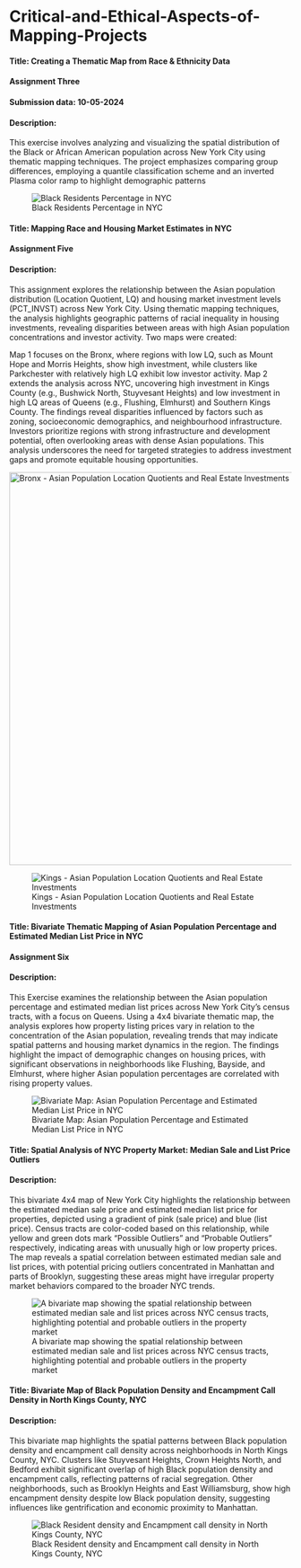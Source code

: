 # Critical-and-Ethical-Aspects-of-Mapping-Projects

#### Title: Creating a Thematic Map from Race & Ethnicity Data

#### Assignment Three

#### Submission data: 10-05-2024

#### Description:

This exercise involves analyzing and visualizing the spatial
distribution of the Black or African American population across New York
City using thematic mapping techniques. The project emphasizes comparing
group differences, employing a quantile classification scheme and an
inverted Plasma color ramp to highlight demographic patterns

<figure>
<img src="Maps_images/Exercise3.png"
alt="Black Residents Percentage in NYC" />
<figcaption aria-hidden="true">Black Residents Percentage in
NYC</figcaption>
</figure>

#### Title: Mapping Race and Housing Market Estimates in NYC

#### Assignment Five

#### Description:

This assignment explores the relationship between the Asian population
distribution (Location Quotient, LQ) and housing market investment
levels (PCT\_INVST) across New York City. Using thematic mapping
techniques, the analysis highlights geographic patterns of racial
inequality in housing investments, revealing disparities between areas
with high Asian population concentrations and investor activity. Two
maps were created:

Map 1 focuses on the Bronx, where regions with low LQ, such as Mount
Hope and Morris Heights, show high investment, while clusters like
Parkchester with relatively high LQ exhibit low investor activity. Map 2
extends the analysis across NYC, uncovering high investment in Kings
County (e.g., Bushwick North, Stuyvesant Heights) and low investment in
high LQ areas of Queens (e.g., Flushing, Elmhurst) and Southern Kings
County. The findings reveal disparities influenced by factors such as
zoning, socioeconomic demographics, and neighbourhood infrastructure.
Investors prioritize regions with strong infrastructure and development
potential, often overlooking areas with dense Asian populations. This
analysis underscores the need for targeted strategies to address
investment gaps and promote equitable housing opportunities.

<img src="Maps_images/Exercise5_1.png" alt="Bronx - Asian Population Location Quotients and Real Estate Investments" width="700" height="auto">

<figure>
<img src="Maps_images/Exercise5_1.png"
alt="Kings - Asian Population Location Quotients and Real Estate Investments" />
<figcaption aria-hidden="true">Kings - Asian Population Location
Quotients and Real Estate Investments</figcaption>
</figure>

#### Title: Bivariate Thematic Mapping of Asian Population Percentage and Estimated Median List Price in NYC

#### Assignment Six

#### Description:

This Exercise examines the relationship between the Asian population
percentage and estimated median list prices across New York City’s
census tracts, with a focus on Queens. Using a 4x4 bivariate thematic
map, the analysis explores how property listing prices vary in relation
to the concentration of the Asian population, revealing trends that may
indicate spatial patterns and housing market dynamics in the region. The
findings highlight the impact of demographic changes on housing prices,
with significant observations in neighborhoods like Flushing, Bayside,
and Elmhurst, where higher Asian population percentages are correlated
with rising property values.

<figure>
<img src="Maps_images/Exercise6.jpg"
alt="Bivariate Map: Asian Population Percentage and Estimated Median List Price in NYC" />
<figcaption aria-hidden="true">Bivariate Map: Asian Population
Percentage and Estimated Median List Price in NYC</figcaption>
</figure>

#### Title: Spatial Analysis of NYC Property Market: Median Sale and List Price Outliers

#### Description:

This bivariate 4x4 map of New York City highlights the relationship
between the estimated median sale price and estimated median list price
for properties, depicted using a gradient of pink (sale price) and blue
(list price). Census tracts are color-coded based on this relationship,
while yellow and green dots mark “Possible Outliers” and “Probable
Outliers” respectively, indicating areas with unusually high or low
property prices. The map reveals a spatial correlation between estimated
median sale and list prices, with potential pricing outliers
concentrated in Manhattan and parts of Brooklyn, suggesting these areas
might have irregular property market behaviors compared to the broader
NYC trends.

<figure>
<img src="Maps_images/outliermap.jpg"
alt="A bivariate map showing the spatial relationship between estimated median sale and list prices across NYC census tracts, highlighting potential and probable outliers in the property market" />
<figcaption aria-hidden="true">A bivariate map showing the spatial
relationship between estimated median sale and list prices across NYC
census tracts, highlighting potential and probable outliers in the
property market</figcaption>
</figure>

#### Title: Bivariate Map of Black Population Density and Encampment Call Density in North Kings County, NYC

#### Description:

This bivariate map highlights the spatial patterns between Black
population density and encampment call density across neighborhoods in
North Kings County, NYC. Clusters like Stuyvesant Heights, Crown Heights
North, and Bedford exhibit significant overlap of high Black population
density and encampment calls, reflecting patterns of racial segregation.
Other neighborhoods, such as Brooklyn Heights and East Williamsburg,
show high encampment density despite low Black population density,
suggesting influences like gentrification and economic proximity to
Manhattan.

<figure>
<img src="Maps_images/finalproject.jpg"
alt="Black Resident density and Encampment call density in North Kings County, NYC" />
<figcaption aria-hidden="true">Black Resident density and Encampment
call density in North Kings County, NYC</figcaption>
</figure>
